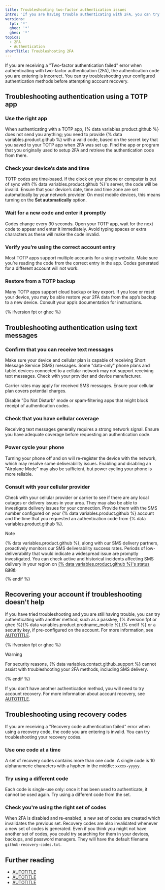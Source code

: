 ```yaml
---
title: Troubleshooting two-factor authentication issues
intro: 'If you are having trouble authenticating with 2FA, you can try troubleshooting your configured authentication methods.'
versions:
  fpt: '*'
  ghec: '*'
  ghes: '*'
topics:
  - 2FA
  - Authentication
shortTitle: Troubleshooting 2FA
---
```


If you are receiving a "Two-factor authentication failed" error when authenticating with two-factor authentication (2FA), the authentication code you are entering is incorrect. You can try troubleshooting your configured authentication methods before attempting account recovery.

## Troubleshooting authentication using a TOTP app

### Use the right app

When authenticating with a TOTP app, {% data variables.product.github %} does not send you anything; you need to provide {% data variables.product.github %} with a valid code, based on the secret key that you saved to your TOTP app when 2FA was set up. Find the app or program that you originally used to setup 2FA and retrieve the authentication code from there.

### Check your device’s date and time

TOTP codes are time‑based. If the clock on your phone or computer is out of sync with {% data variables.product.github %}'s server, the code will be invalid. Ensure that your device’s date, time and time zone are set automatically by your network provider. On most mobile devices, this means turning on the **Set automatically** option.

### Wait for a new code and enter it promptly

Codes change every 30 seconds. Open your TOTP app, wait for the next code to appear and enter it immediately. Avoid typing spaces or extra characters as these will make the code invalid.

### Verify you’re using the correct account entry

Most TOTP apps support multiple accounts for a single website. Make sure you’re reading the code from the correct entry in the app. Codes generated for a different account will not work.

### Restore from a TOTP backup

Many TOTP apps support cloud backup or key export. If you lose or reset your device, you may be able restore your 2FA data from the app’s backup to a new device. Consult your app’s documentation for instructions.

{% ifversion fpt or ghec %}

## Troubleshooting authentication using text messages

### Confirm that you can receive text messages

Make sure your device and cellular plan is capable of receiving Short Message Service (SMS) messages. Some "data-only" phone plans and tablet devices connected to a cellular network may not support receiving text messages. Check with your provider and device manufacturer.

Carrier rates may apply for received SMS messages. Ensure your cellular plan covers potential charges.

Disable "Do Not Disturb" mode or spam‑filtering apps that might block receipt of authentication codes.

### Check that you have cellular coverage

Receiving text messages generally requires a strong network signal. Ensure you have adequate coverage before requesting an authentication code.

### Power cycle your phone

Turning your phone off and on will re-register the device with the network, which may resolve some deliverability issues. Enabling and disabling an "Airplane Mode" may also be sufficient, but power cycling your phone is more reliable.

### Consult with your cellular provider

Check with your cellular provider or carrier to see if there are any local outages or delivery issues in your area. They may also be able to investigate delivery issues for your connection. Provide them with the SMS number configured on your {% data variables.product.github %} account and the time that you requested an authentication code from {% data variables.product.github %}.

> [!NOTE]
> {% data variables.product.github %}, along with our SMS delivery partners, proactively monitors our SMS deliverability success rates. Periods of low-deliverability that would indicate a widespread issue are promptly investigated. You can check active and historical incidents affecting SMS delivery in your region on [{% data variables.product.github %}'s status page](https://githubstatus.com).

{% endif %}

## Recovering your account if troubleshooting doesn't help

If you have tried troubleshooting and you are still having trouble, you can try authenticating with another method, such as a passkey, {% ifversion fpt or ghec %}{% data variables.product.prodname_mobile %},{% endif %} or a security key, if pre-configured on the account. For more information, see [AUTOTITLE](/authentication/securing-your-account-with-two-factor-authentication-2fa/accessing-github-using-two-factor-authentication).

{% ifversion fpt or ghec %}

> [!WARNING]
> For security reasons, {% data variables.contact.github_support %} cannot assist with troubleshooting your 2FA methods, including SMS delivery.

{% endif %}

If you don't have another authentication method, you will need to try account recovery. For more information about account recovery, see [AUTOTITLE](/authentication/securing-your-account-with-two-factor-authentication-2fa/recovering-your-account-if-you-lose-your-2fa-credentials).

## Troubleshooting using recovery codes

If you are receiving a "Recovery code authentication failed" error when using a recovery code, the code you are entering is invalid. You can try troubleshooting your recovery codes.

### Use one code at a time

A set of recovery codes contains more than one code. A single code is 10 alphanumeric characters with a hyphen in the middle: `xxxxx-yyyyy`.

### Try using a different code

Each code is single-use only: once it has been used to authenticate, it cannot be used again. Try using a different code from the set.

### Check you're using the right set of codes

When 2FA is disabled and re-enabled, a new set of codes are created which invalidates the previous set. Recovery codes are also invalidated whenever a new set of codes is generated. Even if you think you might not have another set of codes, you could try searching for them in your devices, backups, and password managers. They will have the default filename `github-recovery-codes.txt`.

## Further reading

* [AUTOTITLE](/authentication/securing-your-account-with-two-factor-authentication-2fa/about-two-factor-authentication)
* [AUTOTITLE](/authentication/securing-your-account-with-two-factor-authentication-2fa/accessing-github-using-two-factor-authentication)
* [AUTOTITLE](/authentication/securing-your-account-with-two-factor-authentication-2fa/recovering-your-account-if-you-lose-your-2fa-credentials)
